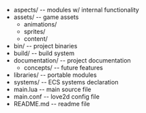  - aspects/       -- modules w/ internal functionality
 - assets/        -- game assets
   - animations/
   - sprites/
   - content/
 - bin/           -- project binaries
 - build/         -- build system
 - documentation/ -- project documentation
   - concepts/    -- future features
 - libraries/     -- portable modules
 - systems/       -- ECS systems declaration
 - main.lua       -- main source file
 - main.conf      -- love2d config file
 - README.md      -- readme file